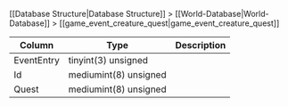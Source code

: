 [[Database Structure|Database Structure]] > [[World-Database|World-Database]] > [[game_event_creature_quest|game_event_creature_quest]]

Column | Type | Description
--- | --- | ---
EventEntry | tinyint(3) unsigned | 
Id | mediumint(8) unsigned | 
Quest | mediumint(8) unsigned | 
